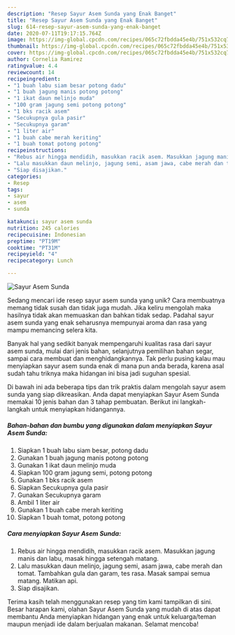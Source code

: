 ```yaml
---
description: "Resep Sayur Asem Sunda yang Enak Banget"
title: "Resep Sayur Asem Sunda yang Enak Banget"
slug: 614-resep-sayur-asem-sunda-yang-enak-banget
date: 2020-07-11T19:17:15.764Z
image: https://img-global.cpcdn.com/recipes/065c72fbdda45e4b/751x532cq70/sayur-asem-sunda-foto-resep-utama.jpg
thumbnail: https://img-global.cpcdn.com/recipes/065c72fbdda45e4b/751x532cq70/sayur-asem-sunda-foto-resep-utama.jpg
cover: https://img-global.cpcdn.com/recipes/065c72fbdda45e4b/751x532cq70/sayur-asem-sunda-foto-resep-utama.jpg
author: Cornelia Ramirez
ratingvalue: 4.4
reviewcount: 14
recipeingredient:
- "1 buah labu siam besar potong dadu"
- "1 buah jagung manis potong potong"
- "1 ikat daun melinjo muda"
- "100 gram jagung semi potong potong"
- "1 bks racik asem"
- "Secukupnya gula pasir"
- "Secukupnya garam"
- "1 liter air"
- "1 buah cabe merah keriting"
- "1 buah tomat potong potong"
recipeinstructions:
- "Rebus air hingga mendidih, masukkan racik asem. Masukkan jagung manis dan labu, masak hingga setengah matang."
- "Lalu masukkan daun melinjo, jagung semi, asam jawa, cabe merah dan tomat. Tambahkan gula dan garam, tes rasa. Masak sampai semua matang. Matikan api."
- "Siap disajikan."
categories:
- Resep
tags:
- sayur
- asem
- sunda

katakunci: sayur asem sunda 
nutrition: 245 calories
recipecuisine: Indonesian
preptime: "PT19M"
cooktime: "PT31M"
recipeyield: "4"
recipecategory: Lunch

---
```



![Sayur Asem Sunda](https://img-global.cpcdn.com/recipes/065c72fbdda45e4b/751x532cq70/sayur-asem-sunda-foto-resep-utama.jpg)

Sedang mencari ide resep sayur asem sunda yang unik? Cara membuatnya memang tidak susah dan tidak juga mudah. Jika keliru mengolah maka hasilnya tidak akan memuaskan dan bahkan tidak sedap. Padahal sayur asem sunda yang enak seharusnya mempunyai aroma dan rasa yang mampu memancing selera kita.

Banyak hal yang sedikit banyak mempengaruhi kualitas rasa dari sayur asem sunda, mulai dari jenis bahan, selanjutnya pemilihan bahan segar, sampai cara membuat dan menghidangkannya. Tak perlu pusing kalau mau menyiapkan sayur asem sunda enak di mana pun anda berada, karena asal sudah tahu triknya maka hidangan ini bisa jadi suguhan spesial.




Di bawah ini ada beberapa tips dan trik praktis dalam mengolah sayur asem sunda yang siap dikreasikan. Anda dapat menyiapkan Sayur Asem Sunda memakai 10 jenis bahan dan 3 tahap pembuatan. Berikut ini langkah-langkah untuk menyiapkan hidangannya.

<!--inarticleads1-->

##### Bahan-bahan dan bumbu yang digunakan dalam menyiapkan Sayur Asem Sunda:

1. Siapkan 1 buah labu siam besar, potong dadu
1. Gunakan 1 buah jagung manis potong potong
1. Gunakan 1 ikat daun melinjo muda
1. Siapkan 100 gram jagung semi, potong potong
1. Gunakan 1 bks racik asem
1. Siapkan Secukupnya gula pasir
1. Gunakan Secukupnya garam
1. Ambil 1 liter air
1. Gunakan 1 buah cabe merah keriting
1. Siapkan 1 buah tomat, potong potong




<!--inarticleads2-->

##### Cara menyiapkan Sayur Asem Sunda:

1. Rebus air hingga mendidih, masukkan racik asem. Masukkan jagung manis dan labu, masak hingga setengah matang.
1. Lalu masukkan daun melinjo, jagung semi, asam jawa, cabe merah dan tomat. Tambahkan gula dan garam, tes rasa. Masak sampai semua matang. Matikan api.
1. Siap disajikan.




Terima kasih telah menggunakan resep yang tim kami tampilkan di sini. Besar harapan kami, olahan Sayur Asem Sunda yang mudah di atas dapat membantu Anda menyiapkan hidangan yang enak untuk keluarga/teman maupun menjadi ide dalam berjualan makanan. Selamat mencoba!
